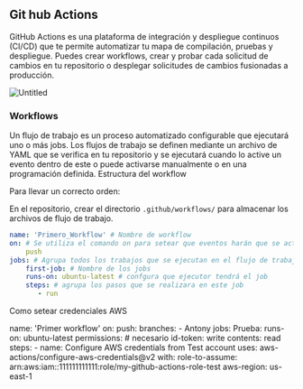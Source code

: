 ## Git hub Actions

GitHub Actions es una plataforma de integración y despliegue continuos (CI/CD) que te permite automatizar tu mapa de compilación, pruebas y despliegue. Puedes crear workflows, crear y probar cada solicitud de cambios en tu repositorio o desplegar solicitudes de cambios fusionadas a producción.

![Untitled](https://s3-us-west-2.amazonaws.com/secure.notion-static.com/83f1e40e-95b8-4c7d-b3a4-0239e2bd6c52/Untitled.png)

### Workflows

Un flujo de trabajo es un proceso automatizado configurable que ejecutará uno o más jobs. Los flujos de trabajo se definen mediante un archivo de YAML que se verifica en tu repositorio y se ejecutará cuando lo active un evento dentro de este o puede activarse manualmente o en una programación definida.
Estructura del workflow

Para llevar un correcto orden:

En el repositorio, crear el directorio `.github/workflows/` para almacenar los archivos de flujo de trabajo.

```yaml
name: 'Primero_Workflow' # Nombre de workflow
on: # Se utiliza el comando on para setear que eventos harán que se active el workflow. Por ejemplo, cuando alguien suba a cualquier rama del repositorio
	push
jobs: # Agrupa todos los trabajos que se ejecutan en el flujo de trabajo
	first-job: # Nombre de los jobs
    runs-on: ubuntu-latest # confgura que ejecutor tendrá el job
    steps: # agrupa los pasos que se realizara en este job
       - run	 
```

Como setear credenciales AWS


name: 'Primer workflow'
on: 
	push:
		branches:
				- Antony
jobs:
	Prueba:
		runs-on: ubuntu-latest
		permissions: # necesario
			id-token: write
	    contents: read
	steps:
		- name: Configure AWS credentials from Test account
	    uses: aws-actions/configure-aws-credentials@v2
	    with:
	      role-to-assume: arn:aws:iam::111111111111:role/my-github-actions-role-test
        aws-region: us-east-1
